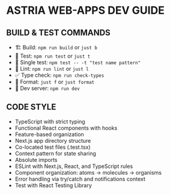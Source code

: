 # ASTRIA WEB-APPS DEV GUIDE

## BUILD & TEST COMMANDS
- 🏗️ Build: `npm run build` or `just b`
- 🧪 Test: `npm run test` or `just t`
- 🔬 Single test: `npm test -- -t "test name pattern"`
- 🧹 Lint: `npm run lint` or `just l`
- ✅ Type check: `npm run check-types`
- 💅 Format: `just f` or `just format`
- 🚀 Dev server: `npm run dev`

## CODE STYLE
- TypeScript with strict typing
- Functional React components with hooks
- Feature-based organization
- Next.js app directory structure
- Co-located test files (.test.tsx)
- Context pattern for state sharing
- Absolute imports
- ESLint with Next.js, React, and TypeScript rules
- Component organization: atoms → molecules → organisms
- Error handling via try/catch and notifications context
- Test with React Testing Library